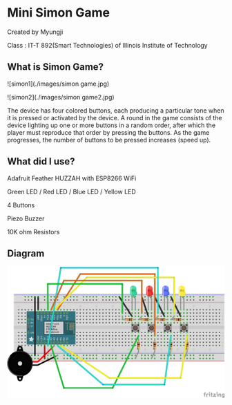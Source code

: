 # Mini Simon Game
Created by Myungji

Class : IT-T 892(Smart Technologies) of Illinois Institute of Technology 



## What is Simon Game?
![simon1](./images/simon game.jpg)

![simon2](./images/simon game2.jpg)

The device has four colored buttons, each producing a particular tone when it is pressed or activated by the device. A round in the game consists of the device lighting up one or more buttons in a random order, after which the player must reproduce that order by pressing the buttons. As the game progresses, the number of buttons to be pressed increases (speed up).



## What did I use?

Adafruit Feather HUZZAH with ESP8266 WiFi

Green LED / Red LED / Blue LED / Yellow LED 

4 Buttons

Piezo Buzzer

10K ohm Resistors



## Diagram
![simon_diagram](./images/simon_diagram_image.png)


